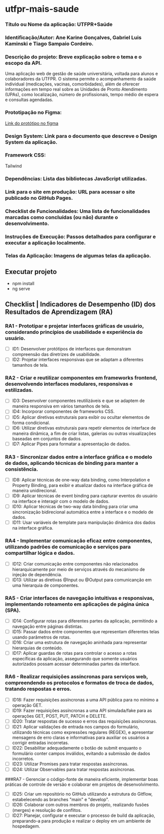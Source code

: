 # utfpr-mais-saude

### Título ou Nome da aplicação: UTFPR+Saúde
### Identificação/Autor: Ane Karine Gonçalves, Gabriel Luis Kaminski e Tiago Sampaio Cordeiro.
### Descrição do projeto: Breve explicação sobre o tema e o escopo da API.

Uma aplicação web de gestão de saúde universitária, voltada para alunos e colaboradores da UTFPR. O sistema permite o acompanhamento da saúde individual (medicações, vacinas, comorbidades), além de oferecer informações em tempo real sobre as Unidades de Pronto Atendimento (UPAs), como localização, número de profissionais, tempo médio de espera e consultas agendadas.

### Prototipação no Figma: 

[Link do protótipo no figma](https://www.figma.com/design/4tZAgeF6A4wuHx22eoDBCZ/utfpr--saude?node-id=15-652&p=f&t=kexI4GbFe7MKqwrA-0)


### Design System: Link para o documento que descreve o Design System da aplicação.

### Framework CSS: 

Tailwind 

### Dependências: Lista das bibliotecas JavaScript utilizadas. 
### Link para o site em produção: URL para acessar o site publicado no GitHub Pages.
### Checklist de Funcionalidades: Uma lista de funcionalidades marcadas como concluídas (ou não) durante o desenvolvimento. 
### Instruções de Execução: Passos detalhados para configurar e executar a aplicação localmente.
### Telas da Aplicação: Imagens de algumas telas da aplicação. 

## Executar projeto

- npm install
- ng serve


## Checklist | Indicadores de Desempenho (ID) dos Resultados de Aprendizagem (RA)

### RA1 - Prototipar e projetar interfaces gráficas de usuário, considerando princípios de usabilidade e experiência do usuário.

- [ ] ID1: Desenvolver protótipos de interfaces que demonstram compreensão das diretrizes de usabilidade.
- [ ] ID2: Projetar interfaces responsivas que se adaptam a diferentes tamanhos de tela.
      
### RA2 - Criar e reutilizar componentes em frameworks frontend, desenvolvendo interfaces modulares, responsivas e estilizadas.
- [ ] ID3: Desenvolver componentes reutilizáveis e que se adaptem de maneira responsiva em vários tamanhos de tela.
- [ ] ID4: Incorporar componentes de frameworks CSS.
- [ ] ID5: Aplicar diretivas estruturais para exibir ou ocultar elementos de forma condicional.
- [ ] ID6: Utilizar diretivas estruturais para repetir elementos de interface de maneira dinâmica, a fim de criar listas, galerias ou outras visualizações baseadas em conjuntos de dados.
- [ ] ID7: Aplicar Pipes para formatar a apresentação de dados.
      
### RA3 - Sincronizar dados entre a interface gráfica e o modelo de dados, aplicando técnicas de binding para manter a consistência.
- [ ] ID8: Aplicar técnicas de one-way data binding, como Interpolation e Property Binding, para exibir e atualizar dados na interface gráfica de maneira unidirecional.
- [ ] ID9: Aplicar técnicas de event binding para capturar eventos do usuário na interface e interagir com o modelo de dados.
- [ ] ID10: Aplicar técnicas de two-way data binding para criar uma sincronização bidirecional automática entre a interface e o modelo de dados.
- [ ] ID11: Usar variáveis de template para manipulação dinâmica dos dados na interface gráfica.

### RA4 - Implementar comunicação eficaz entre componentes, utilizando padrões de comunicação e serviços para compartilhar lógica e dados.

- [ ] ID12: Criar comunicação entre componentes não relacionados hierarquicamente por meio de serviços através do mecanismo de injeção de dependência.
- [ ] ID13: Utilizar as diretivas @Input ou @Output para comunicanção em uma hierarquia de componentes.
### RA5 - Criar interfaces de navegação intuitivas e responsivas, implementando roteamento em aplicações de página única (SPA).
- [ ] ID14: Configurar rotas para diferentes partes da aplicação, permitindo a navegação entre páginas distintas.
- [ ] ID15: Passar dados entre componentes que representam diferentes telas usando parâmetros de rotas.
- [ ] ID16: Criar uma estrutura de navegação aninhada para representar hierarquias de conteúdo.
- [ ] ID17: Aplicar guardas de rotas para controlar o acesso a rotas específicas da aplicação, assegurando que somente usuários autorizados possam acessar determinadas partes da interface.

### RA6 - Realizar requisições assíncronas para serviços web, compreendendo os protocolos e formatos de troca de dados, tratando respostas e erros.

- [ ] ID18: Fazer requisições assíncronas a uma API pública para no mínimo a operação GET.
- [ ] ID19: Fazer requisições assíncronas a uma API simulada/fake para as operações GET, POST, PUT, PATCH e DELETE.
- [ ] ID20: Tratar respostas de sucesso e erros das requisições assíncronas.
- [ ] ID21: Aplicar validações de entrada nos campos do formulário, utilizando técnicas como expressões regulares (REGEX), e apresentar mensagens de erro claras e informativas para auxiliar os usuários a corrigir entradas incorretas.
- [ ] ID22: Desabilitar adequadamente o botão de submit enquanto o formulário conter campos inválidos, evitando a submissão de dados incorretos.
- [ ] ID23: Utilizar Promises para tratar respostas assíncronas.
- [ ] ID24: Utilizar Observables para tratar respostas assíncronas.
      
###RA7 - Gerenciar o código-fonte de maneira eficiente, implementar boas práticas de controle de versão e colaborar em projetos de desenvolvimento.
- [ ] ID25: Criar um repositório no GitHub utilizando a estrutura do Gitflow, estabelecendo as branches "main" e "develop".
- [ ] ID26: Colaborar com outros membros do projeto, realizando fusões (merges) e resolução de conflitos.
- [ ] ID27: Planejar, configurar e executar o processo de build da aplicação, preparando-a para produção e realizar o deploy em um ambiente de hospedagem.
